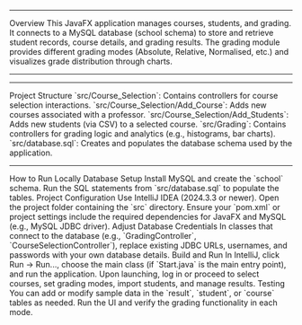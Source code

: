 <hr></hr>
Overview
This JavaFX application manages courses, students, and grading. It connects to a MySQL database (school schema) to store and retrieve student records, course details, and grading results. The grading module provides different grading modes (Absolute, Relative, Normalised, etc.) and visualizes grade distribution through charts.  <hr></hr>
<hr></hr>
Project Structure
`src/Course_Selection`: Contains controllers for course selection interactions.
`src/Course_Selection/Add_Course`: Adds new courses associated with a professor.
`src/Course_Selection/Add_Students`: Adds new students (via CSV) to a selected course.
`src/Grading`: Contains controllers for grading logic and analytics (e.g., histograms, bar charts).
`src/database.sql`: Creates and populates the database schema used by the application.
<hr></hr>
How to Run Locally
Database Setup  
Install MySQL and create the `school` schema.
Run the SQL statements from `src/database.sql` to populate the tables.
Project Configuration  
Use IntelliJ IDEA (2024.3.3 or newer).
Open the project folder containing the `src` directory.
Ensure your `pom.xml` or project settings include the required dependencies for JavaFX and MySQL (e.g., MySQL JDBC driver).
Adjust Database Credentials  
In classes that connect to the database (e.g., `GradingController`, `CourseSelectionController`), replace existing JDBC URLs, usernames, and passwords with your own database details.
Build and Run  
In IntelliJ, click Run → Run..., choose the main class (if `Start.java` is the main entry point), and run the application.
Upon launching, log in or proceed to select courses, set grading modes, import students, and manage results.
Testing  
You can add or modify sample data in the `result`, `student`, or `course` tables as needed.
Run the UI and verify the grading functionality in each mode.
